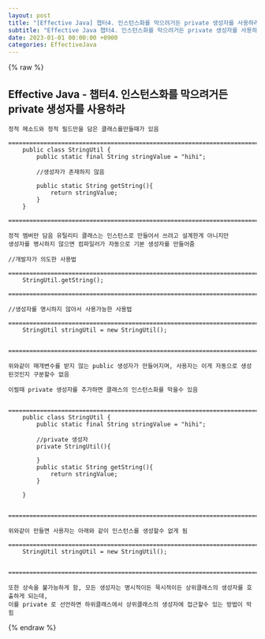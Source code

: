 ```yaml
---
layout: post
title: "[Effective Java] 챕터4. 인스턴스화를 막으려거든 private 생성자를 사용하라"
subtitle: "Effective Java 챕터4. 인스턴스화를 막으려거든 private 생성자를 사용하라"
date: 2023-01-01 00:00:00 +0900
categories: EffectiveJava
---
```

{% raw %}
## Effective Java - 챕터4. 인스턴스화를 막으려거든 private 생성자를 사용하라  
  
	정적 메소드와 정적 필드만을 담은 클래스를만들때가 있음  
		=================================================================================================================  
		public class StringUtil {  
			public static final String stringValue = "hihi";  
  
			//생성자가 존재하지 않음  
  
			public static String getString(){  
				return stringValue;  
			}  
		}  
		=================================================================================================================  
  
	정적 멤버만 담음 유틸리티 클래스는 인스턴스로 만들어서 쓰려고 설계한게 아니지만  
	생성자를 명시하지 않으면 컴파일러가 자동으로 기본 생성자를 만들어줌  
  
	//개발자가 의도한 사용법  
		=================================================================================================================  
		StringUtil.getString();  
		=================================================================================================================  
  
	//생성자를 명시하지 않아서 사용가능한 사용법  
		=================================================================================================================  
		StringUtil stringUtil = new StringUtil();  
  
		=================================================================================================================  
  
	위와같이 매개변수를 받지 않는 public 생성자가 만들어지며, 사용자는 이게 자동으로 생성된것인지 구분할수 없음  
  
	이럴때 private 생성자를 추가하면 클래스의 인스턴스화를 막을수 있음  
  
		=================================================================================================================  
		public class StringUtil {  
			public static final String stringValue = "hihi";  
  
			//private 생성자  
			private StringUtil(){  
  
			}  
			public static String getString(){  
				return stringValue;  
			}  
  
		}  
  
		=================================================================================================================  
  
	위와같이 만들면 사용자는 아래와 같이 인스턴스를 생성할수 없게 됨  
		=================================================================================================================  
		StringUtil stringUtil = new StringUtil();  
  
		=================================================================================================================  
  
	또한 상속을 불가능하게 함, 모든 생성자는 명시적이든 묵시적이든 상위클래스의 생성자를 호출하게 되는데,  
	이를 private 로 선언하면 하위클래스에서 상위클래스의 생성자에 접근할수 있는 방법이 막힘  

{% endraw %}
